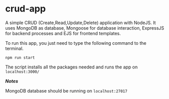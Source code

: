 # crud-app
A simple CRUD (Create,Read,Update,Delete) application with NodeJS.
It uses MongoDB as database, Mongoose for database interaction, ExpressJS for backend processes and EJS for frontend templates. 

To run this app, you just need to type the following command to the terminal.

```npm run start```

The script installs all the packages needed and runs the app on ```localhost:3000/```

***Notes***

MongoDB database should be running on ```localhost:27017 ```












